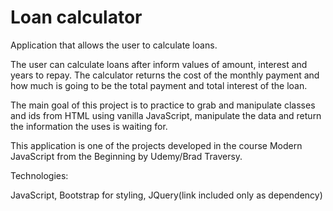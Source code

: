 # Loan calculator

Application that allows the user to calculate loans.

The user can calculate loans after inform values of amount, interest and years to repay. The calculator returns the cost of the monthly payment and how much is going to be the total payment and total interest of the loan.

The main goal of this project is to practice to grab and manipulate classes and ids from HTML using vanilla JavaScript, manipulate the data and return the information the uses is waiting for.

This application is one of the projects developed in the course Modern JavaScript from the Beginning by Udemy/Brad Traversy.

Technologies:

JavaScript, Bootstrap for styling, JQuery(link included only as dependency)
